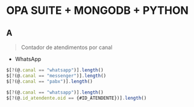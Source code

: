 # OPA SUITE + MONGODB + PYTHON

## A

> Contador de atendimentos por canal

- WhatsApp

```js
$[?(@.canal == "whatsapp")].length()
$[?(@.canal == "messenger")].length()
$[?(@.canal == "pabx")].length()
```

```js
$[?(@.canal == "whatsapp")].length()
$[?(@.id_atendente.oid == {#ID_ATENDENTE})].length()
```

```json

```
